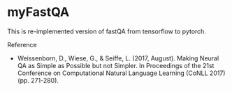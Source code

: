 # myFastQA

This is re-implemented version of fastQA from tensorflow to pytorch.

Reference
- Weissenborn, D., Wiese, G., & Seiffe, L. (2017, August). Making Neural QA as Simple as Possible but not Simpler. In Proceedings of the 21st Conference on Computational Natural Language Learning (CoNLL 2017) (pp. 271-280).
